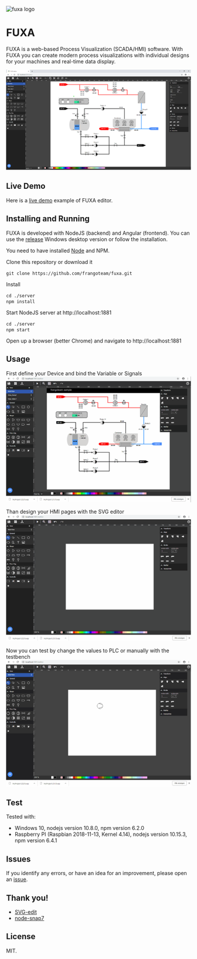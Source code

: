 ![fuxa logo](/client/src/favicon.ico) 
# FUXA
FUXA is a web-based Process Visualization (SCADA/HMI) software. With FUXA you can create modern process visualizations with individual designs for your machines and real-time data display.

![fuxa editor](/screenshot/fuxa-editor.png) 

## Live Demo
Here is a [live demo](http://frango.internet-box.ch:1881/) example of FUXA editor.

## Installing and Running
FUXA is developed with NodeJS (backend) and Angular (frontend). You can use the [release](/../../releases) Windows desktop version or follow the installation.

You need to have installed [Node](https://nodejs.org) and NPM.

Clone this repository or download it
```
git clone https://github.com/frangoteam/fuxa.git
```
Install
```
cd ./server
npm install
```
Start NodeJS server at http://localhost:1881
```
cd ./server
npm start
```
Open up a browser (better Chrome) and navigate to http://localhost:1881

## Usage
First define your Device and bind the Variable or Signals
![fuxa device](/screenshot/fuxa-device.gif)

Than design your HMI pages with the SVG editor
![fuxa hmi](/screenshot/fuxa-hmi.gif)

Now you can test by change the values to PLC or manually with the testbench
![fuxa test](/screenshot/fuxa-test.gif)

## Test
Tested with:
- Windows 10, nodejs version 10.8.0, npm version 6.2.0
- Raspberry PI (Raspbian 2018-11-13, Kernel 4.14), nodejs version 10.15.3, npm version 6.4.1

## Issues
If you identify any errors, or have an idea for an improvement, please open an [issue](/../../issues).

## Thank you!
- [SVG-edit](https://github.com/SVG-Edit/svgedit)
- [node-snap7](https://github.com/mathiask88/node-snap7)

## License
MIT.
